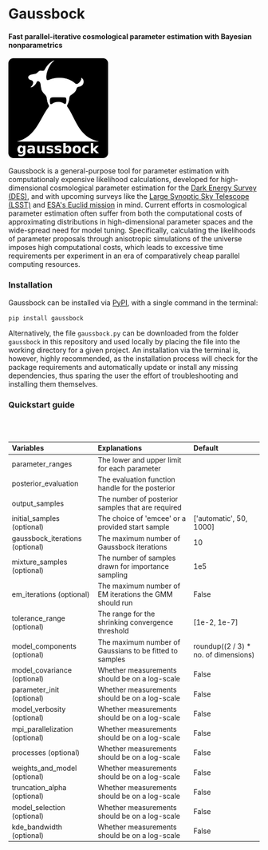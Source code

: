 # Gaussbock

#### Fast parallel-iterative cosmological parameter estimation with Bayesian nonparametrics

<img src="/logo.png" alt="logo" width="200px"/>

Gaussbock is a general-purpose tool for parameter estimation with computationaly expensive likelihood calculations, developed for high-dimensional cosmological parameter estimation for the [Dark Energy Survey (DES)](https://www.darkenergysurvey.org/), and with upcoming surveys like the [Large Synoptic Sky Telescope (LSST)](https://www.lsst.org/) and [ESA's Euclid mission](http://sci.esa.int/euclid/) in mind. Current efforts in cosmological parameter estimation often suffer from both the computational costs of approximating distributions in high-dimensional parameter spaces and the wide-spread need for model tuning. Specifically, calculating the likelihoods of parameter proposals through anisotropic simulations of the universe imposes high computational costs, which leads to excessive time requirements per experiment in an era of comparatively cheap parallel computing resources.

### Installation

Gaussbock can be installed via [PyPI](https://pypi.org), with a single command in the terminal:

```
pip install gaussbock
```

Alternatively, the file `gaussbock.py` can be downloaded from the folder `gaussbock` in this repository and used locally by placing the file into the working directory for a given project. An installation via the terminal is, however, highly recommended, as the installation process will check for the package requirements and automatically update or install any missing dependencies, thus sparing the user the effort of troubleshooting and installing them themselves.

### Quickstart guide


<br></br>

| Variables                        | Explanations                                       | Default                  |
|:---------------------------------|:---------------------------------------------------|:-------------------------|
| parameter_ranges                 | The lower and upper limit for each parameter       |                          |
| posterior_evaluation             | The evaluation function handle for the posterior   |                          |
| output_samples                   | The number of posterior samples that are required  |                          |
| initial_samples (optional)       | The choice of 'emcee' or a provided start sample   | ['automatic', 50, 1000]  |
| gaussbock_iterations (optional)  | The maximum number of Gaussbock iterations         | 10                       |
| mixture_samples (optional)       | The number of samples drawn for importance sampling | 1e5  |
| em_iterations (optional)         | The maximum number of EM iterations the GMM should run   | False      |
| tolerance_range (optional)       | The range for the shrinking convergence threshold  | [1e-2, 1e-7] |
| model_components (optional)      | The maximum number of Gaussians to be fitted to samples   | roundup((2 / 3) * no. of dimensions)      |
| model_covariance (optional)      | Whether measurements should be on a log-scale   | False      |
| parameter_init (optional)        | Whether measurements should be on a log-scale   | False      |
| model_verbosity (optional)       | Whether measurements should be on a log-scale   | False      |
| mpi_parallelization (optional)   | Whether measurements should be on a log-scale   | False      |
| processes (optional)             | Whether measurements should be on a log-scale   | False      |
| weights_and_model (optional)     | Whether measurements should be on a log-scale   | False      |
| truncation_alpha (optional)      | Whether measurements should be on a log-scale   | False      |
| model_selection (optional)       | Whether measurements should be on a log-scale   | False      |
| kde_bandwidth (optional)         | Whether measurements should be on a log-scale   | False      |

<br></br>

